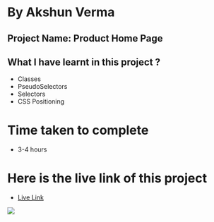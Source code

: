 # By Akshun Verma

## Project Name: Product Home Page

## What I have learnt in this project ?
  - Classes
  - PseudoSelectors
  - Selectors
  - CSS Positioning

# Time taken to complete
- 3-4 hours

# Here is the live link of this project
- [Live Link](https://project-07-ineuron-45.netlify.app/)







![](https://img.shields.io/badge/HTML5-CSS3-orange)
